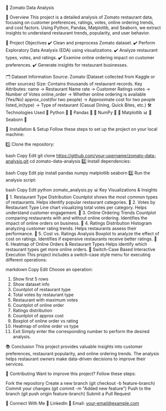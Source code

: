 📌 Zomato Data Analysis


📖 Overview
This project is a detailed analysis of Zomato restaurant data, focusing on customer preferences, ratings, votes, online ordering trends, and cost factors. Using Python, Pandas, Matplotlib, and Seaborn, we extract insights to understand restaurant trends, popularity, and user behavior.

🎯 Project Objectives
✔️ Clean and preprocess Zomato dataset.
✔️ Perform Exploratory Data Analysis (EDA) using visualizations.
✔️ Analyze restaurant types, votes, and ratings.
✔️ Examine online ordering impact on customer preferences.
✔️ Generate insights for restaurant businesses.

🗂 Dataset Information
Source: Zomato (Dataset collected from Kaggle or other sources)
Size: Contains thousands of restaurant records.
Key Attributes:
name → Restaurant Name
rate → Customer Ratings
votes → Number of Votes
online_order → Whether online ordering is available (Yes/No)
approx_cost(for two people) → Approximate cost for two people
listed_in(type) → Type of restaurant (Casual Dining, Quick Bites, etc.)
🛠 Technologies Used
🔹 Python 🐍
🔹 Pandas 📝
🔹 NumPy 🔢
🔹 Matplotlib 📊
🔹 Seaborn 🎨

🚀 Installation & Setup
Follow these steps to set up the project on your local machine:

1️⃣ Clone the repository:

bash
Copy
Edit
git clone https://github.com/your-username/zomato-data-analysis.git
cd zomato-data-analysis
2️⃣ Install dependencies:

bash
Copy
Edit
pip install pandas numpy matplotlib seaborn
3️⃣ Run the analysis script:

bash
Copy
Edit
python zomato_analysis.py
📊 Key Visualizations & Insights
📌 1. Restaurant Type Distribution
Countplot shows the most common types of restaurants.
Helps identify popular restaurant categories.
📌 2. Votes by Restaurant Type
Line chart visualizing total votes per category.
Helps understand customer engagement.
📌 3. Online Ordering Trends
Countplot comparing restaurants with and without online ordering.
Identifies the impact of online orders on business.
📌 4. Ratings Distribution
Histogram analyzing customer rating trends.
Helps restaurants assess their performance.
📌 5. Cost vs. Ratings Analysis
Boxplot to analyze the effect of cost on ratings.
Identifies if expensive restaurants receive better ratings.
📌 6. Heatmap of Online Orders & Restaurant Types
Helps identify which restaurant types get more online orders.
📌 Switch-Case Based Interactive Execution
This project includes a switch-case style menu for executing different operations:

markdown
Copy
Edit
Choose an operation:
1. Show first 5 rows
2. Show dataset info
3. Countplot of restaurant type
4. Total votes by restaurant type
5. Restaurant with maximum votes
6. Countplot of online order
7. Ratings distribution
8. Countplot of approx cost
9. Boxplot of online order vs rating
10. Heatmap of online order vs type
0. Exit
Simply enter the corresponding number to perform the desired analysis.

📚 Conclusion
This project provides valuable insights into customer preferences, restaurant popularity, and online ordering trends. The analysis helps restaurant owners make data-driven decisions to improve their services.

🙌 Contributing
Want to improve this project? Follow these steps:

Fork the repository
Create a new branch (git checkout -b feature-branch)
Commit your changes (git commit -m "Added new feature")
Push to the branch (git push origin feature-branch)
Submit a Pull Request

🔗 Connect With Me
💼 LinkedIn
📧 Email: your-email@example.com
